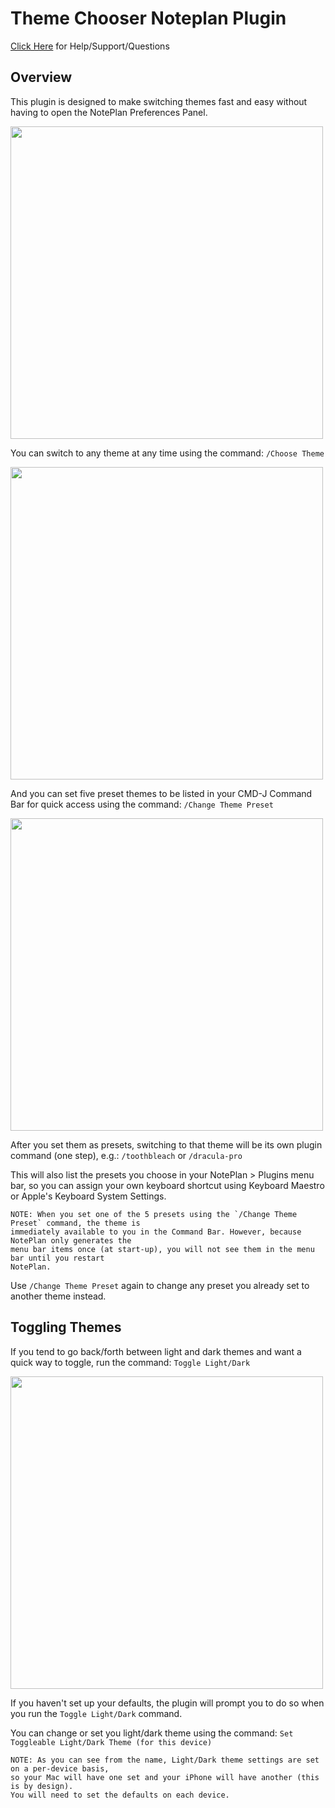 # Theme Chooser Noteplan Plugin

[Click Here](https://discord.com/channels/763107030223290449/989752996583858217/989753000622977034) for Help/Support/Questions

## Overview
This plugin is designed to make switching themes fast and easy without having to open the NotePlan Preferences Panel.

<img src="https://user-images.githubusercontent.com/8949588/175463159-c7ef1aa9-6178-4853-90d6-9102dd306859.gif" width="500">

You can switch to any theme at any time using the command:
`/Choose Theme`

<img src="https://user-images.githubusercontent.com/8949588/175463052-7de07037-f8d0-43a8-be5b-cc26eafa8b85.jpg" width="500">

And you can set five preset themes to be listed in your CMD-J Command Bar for quick access using the command:
`/Change Theme Preset`

<img src="https://user-images.githubusercontent.com/8949588/175463091-c57f76ae-34d3-4120-8ef2-e8cc75c9baf0.jpg" width="500">

After you set them as presets, switching to that theme will be its own plugin command (one step), e.g.:
`/toothbleach`
or
`/dracula-pro`

This will also list the presets you choose in your NotePlan > Plugins menu bar, so you can assign your own keyboard shortcut using Keyboard Maestro or Apple's Keyboard System Settings.

```
NOTE: When you set one of the 5 presets using the `/Change Theme Preset` command, the theme is
immediately available to you in the Command Bar. However, because NotePlan only generates the 
menu bar items once (at start-up), you will not see them in the menu bar until you restart
NotePlan.
```

Use `/Change Theme Preset` again to change any preset you already set to another theme instead.

## Toggling Themes
If you tend to go back/forth between light and dark themes and want a quick way to toggle, run the command:
`Toggle Light/Dark`

<img src="https://user-images.githubusercontent.com/8949588/175557720-3a1066d3-1006-4ccd-b40f-2643fb28aa94.jpg" width="500">

If you haven't set up your defaults, the plugin will prompt you to do so when you run the `Toggle Light/Dark` command.

You can change or set you light/dark theme using the command:
`Set Toggleable Light/Dark Theme (for this device)`

```
NOTE: As you can see from the name, Light/Dark theme settings are set on a per-device basis, 
so your Mac will have one set and your iPhone will have another (this is by design). 
You will need to set the defaults on each device.
```
